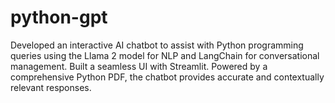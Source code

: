 # python-gpt
Developed an interactive AI chatbot to assist with Python programming queries using the Llama 2 model for NLP and LangChain for conversational management. Built a seamless UI with Streamlit. Powered by a comprehensive Python PDF, the chatbot provides accurate and contextually relevant responses.
